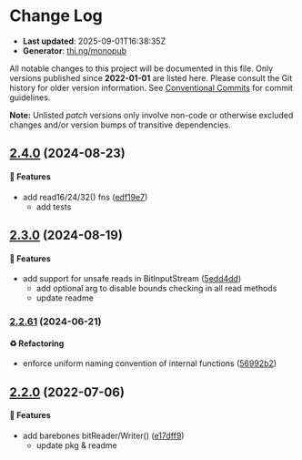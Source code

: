 # Change Log

- **Last updated**: 2025-09-01T16:38:35Z
- **Generator**: [thi.ng/monopub](https://thi.ng/monopub)

All notable changes to this project will be documented in this file.
Only versions published since **2022-01-01** are listed here.
Please consult the Git history for older version information.
See [Conventional Commits](https://conventionalcommits.org/) for commit guidelines.

**Note:** Unlisted _patch_ versions only involve non-code or otherwise excluded changes
and/or version bumps of transitive dependencies.

## [2.4.0](https://github.com/thi-ng/umbrella/tree/@thi.ng/bitstream@2.4.0) (2024-08-23)

#### 🚀 Features

- add read16/24/32() fns ([edf19e7](https://github.com/thi-ng/umbrella/commit/edf19e7))
  - add tests

## [2.3.0](https://github.com/thi-ng/umbrella/tree/@thi.ng/bitstream@2.3.0) (2024-08-19)

#### 🚀 Features

- add support for unsafe reads in BitInputStream ([5edd4dd](https://github.com/thi-ng/umbrella/commit/5edd4dd))
  - add optional arg to disable bounds checking in all read methods
  - update readme

### [2.2.61](https://github.com/thi-ng/umbrella/tree/@thi.ng/bitstream@2.2.61) (2024-06-21)

#### ♻️ Refactoring

- enforce uniform naming convention of internal functions ([56992b2](https://github.com/thi-ng/umbrella/commit/56992b2))

## [2.2.0](https://github.com/thi-ng/umbrella/tree/@thi.ng/bitstream@2.2.0) (2022-07-06)

#### 🚀 Features

- add barebones bitReader/Writer() ([e17dff9](https://github.com/thi-ng/umbrella/commit/e17dff9))
  - update pkg & readme
